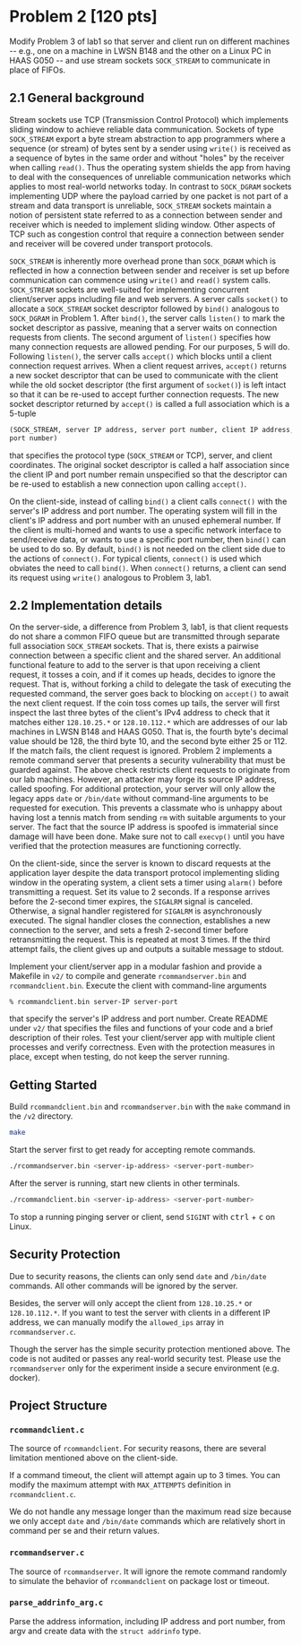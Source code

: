 # Problem 2 [120 pts]

Modify Problem 3 of lab1 so that server and client run on different machines --
e.g., one on a machine in LWSN B148 and the other on a Linux PC in HAAS G050 --
and use stream sockets `SOCK_STREAM` to communicate in place of FIFOs.

## 2.1 General background

Stream sockets use TCP (Transmission Control Protocol) which implements sliding
window to achieve reliable data communication. Sockets of type `SOCK_STREAM`
export a byte stream abstraction to app programmers where a sequence (or stream)
of bytes sent by a sender using `write()` is received as a sequence of bytes in
the same order and without "holes" by the receiver when calling `read()`. Thus
the operating system shields the app from having to deal with the consequences
of unreliable communication networks which applies to most real-world networks
today. In contrast to `SOCK_DGRAM` sockets implementing UDP where the payload
carried by one packet is not part of a stream and data transport is unreliable,
`SOCK_STREAM` sockets maintain a notion of persistent state referred to as a
connection between sender and receiver which is needed to implement sliding
window. Other aspects of TCP such as congestion control that require a
connection between sender and receiver will be covered under transport
protocols.

`SOCK_STREAM` is inherently more overhead prone than `SOCK_DGRAM` which is
reflected in how a connection between sender and receiver is set up before
communication can commence using `write()` and `read()` system calls.
`SOCK_STREAM` sockets are well-suited for implementing concurrent client/server
apps including file and web servers. A server calls `socket()` to allocate a
`SOCK_STREAM` socket descriptor followed by `bind()` analogous to `SOCK_DGRAM`
in Problem 1. After `bind()`, the server calls `listen()` to mark the socket
descriptor as passive, meaning that a server waits on connection requests from
clients. The second argument of `listen()` specifies how many connection
requests are allowed pending. For our purposes, 5 will do. Following `listen()`,
the server calls `accept()` which blocks until a client connection request
arrives. When a client request arrives, `accept()` returns a new socket
descriptor that can be used to communicate with the client while the old socket
descriptor (the first argument of `socket()`) is left intact so that it can be
re-used to accept further connection requests. The new socket descriptor
returned by `accept()` is called a full association which is a 5-tuple

```txt
(SOCK_STREAM, server IP address, server port number, client IP address, client
port number)
```

that specifies the protocol type (`SOCK_STREAM` or TCP), server, and client
coordinates. The original socket descriptor is called a half association since
the client IP and port number remain unspecified so that the descriptor can be
re-used to establish a new connection upon calling `accept()`.

On the client-side, instead of calling `bind()` a client calls `connect()` with
the server's IP address and port number. The operating system will fill in the
client's IP address and port number with an unused ephemeral number. If the
client is multi-homed and wants to use a specific network interface to
send/receive data, or wants to use a specific port number, then `bind()` can be
used to do so. By default, `bind()` is not needed on the client side due to the
actions of `connect()`. For typical clients, `connect()` is used which obviates
the need to call `bind()`. When `connect()` returns, a client can send its
request using `write()` analogous to Problem 3, lab1.

## 2.2 Implementation details

On the server-side, a difference from Problem 3, lab1, is that client requests
do not share a common FIFO queue but are transmitted through separate full
association `SOCK_STREAM` sockets. That is, there exists a pairwise connection
between a specific client and the shared server. An additional functional
feature to add to the server is that upon receiving a client request, it tosses
a coin, and if it comes up heads, decides to ignore the request. That is,
without forking a child to delegate the task of executing the requested command,
the server goes back to blocking on `accept()` to await the next client request.
If the coin toss comes up tails, the server will first inspect the last three
bytes of the client's IPv4 address to check that it matches either `128.10.25.*`
or `128.10.112.*` which are addresses of our lab machines in LWSN B148 and HAAS
G050. That is, the fourth byte's decimal value should be 128, the third byte 10,
and the second byte either 25 or 112. If the match fails, the client request is
ignored. Problem 2 implements a remote command server that presents a security
vulnerability that must be guarded against. The above check restricts client
requests to originate from our lab machines. However, an attacker may forge its
source IP address, called spoofing. For additional protection, your server will
only allow the legacy apps `date` or `/bin/date` without command-line arguments
to be requested for execution. This prevents a classmate who is unhappy about
having lost a tennis match from sending `rm` with suitable arguments to your
server. The fact that the source IP address is spoofed is immaterial since
damage will have been done. Make sure not to call `execvp()` until you have
verified that the protection measures are functioning correctly.

On the client-side, since the server is known to discard requests at the
application layer despite the data transport protocol implementing sliding
window in the operating system, a client sets a timer using `alarm()` before
transmitting a request. Set its value to 2 seconds. If a response arrives before
the 2-second timer expires, the `SIGALRM` signal is canceled. Otherwise, a
signal handler registered for `SIGALRM` is asynchronously executed. The signal
handler closes the connection, establishes a new connection to the server, and
sets a fresh 2-second timer before retransmitting the request. This is repeated
at most 3 times. If the third attempt fails, the client gives up and outputs a
suitable message to stdout.

Implement your client/server app in a modular fashion and provide a Makefile in
`v2/` to compile and generate `rcommandserver.bin` and `rcommandclient.bin`.
Execute the client with command-line arguments

```
% rcommandclient.bin server-IP server-port
```

that specify the server's IP address and port number. Create README under `v2/`
that specifies the files and functions of your code and a brief description of
their roles. Test your client/server app with multiple client processes and
verify correctness. Even with the protection measures in place, except when
testing, do not keep the server running.

## Getting Started

Build `rcommandclient.bin` and `rcommandserver.bin` with the `make` command in
the `/v2` directory.

```sh
make
```

Start the server first to get ready for accepting remote commands.

```sh
./rcommandserver.bin <server-ip-address> <server-port-number>
```

After the server is running, start new clients in other terminals.

```sh
./rcommandclient.bin <server-ip-address> <server-port-number>
```

To stop a running pinging server or client, send `SIGINT` with <kbd>ctrl</kbd> +
<kbd>c</kbd> on Linux.

## Security Protection

Due to security reasons, the clients can only send `date` and `/bin/date`
commands. All other commands will be ignored by the server.

Besides, the server will only accept the client from `128.10.25.*` or
`128.10.112.*`. If you want to test the server with clients in a different IP
address, we can manually modify the `allowed_ips` array in `rcommandserver.c`.

Though the server has the simple security protection mentioned above. The code
is not audited or passes any real-world security test. Please use the
`rcommandserver` only for the experiment inside a secure environment (e.g.
docker).

## Project Structure

### `rcommandclient.c`

The source of `rcommandclient`. For security reasons, there are several
limitation mentioned above on the client-side.

If a command timeout, the client will attempt again up to 3 times. You can
modify the maximum attempt with `MAX_ATTEMPTS` definition in `rcommandclient.c`.

We do not handle any message longer than the maximum read size because we only
accept `date` and `/bin/date` commands which are relatively short in command per
se and their return values.

### `rcommandserver.c`

The source of `rcommandserver`. It will ignore the remote command randomly to
simulate the behavior of `rcommandclient` on package lost or timeout.

### `parse_addrinfo_arg.c`

Parse the address information, including IP address and port number, from argv
and create data with the `struct addrinfo` type.
